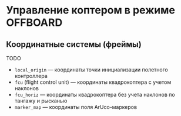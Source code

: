 Управление коптером в режиме OFFBOARD
===

Координатные системы (фреймы)
---

TODO

* `local_origin` — координаты точки инициализации полетного контроллера
* `fcu` (flight control unit) — координаты квадрокоптера с учетом наклонов
* `fcu_horiz` — координаты квадрокоптера без учета наклонов по тангажу и рысканью
* `marker_map` — координаты поля ArUco-маркеров
